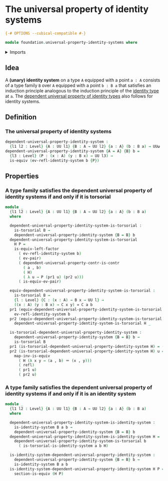 # The universal property of identity systems

```agda
{-# OPTIONS --cubical-compatible #-}

module foundation.universal-property-identity-systems where
```

<details><summary>Imports</summary>

```agda
open import foundation.contractible-types
open import foundation.dependent-pair-types
open import foundation.identity-systems
open import foundation.torsorial-type-families
open import foundation.universal-property-dependent-pair-types
open import foundation.universe-levels

open import foundation-core.equivalences
open import foundation-core.identity-types
```

</details>

## Idea

A **(unary) identity system** on a type `A` equipped with a point `a : A`
consists of a type family `B` over `A` equipped with a point `b : B a` that
satisfies an induction principle analogous to the induction principle of the
[identity type](foundation.identity-types.md) at `a`. The
[dependent universal property of identity types](foundation.universal-property-identity-types.md)
also follows for identity systems.

## Definition

### The universal property of identity systems

```agda
dependent-universal-property-identity-system :
  {l1 l2 : Level} {A : UU l1} {B : A → UU l2} {a : A} (b : B a) → UUω
dependent-universal-property-identity-system {A = A} {B} b =
  {l3 : Level} (P : (x : A) (y : B x) → UU l3) →
  is-equiv (ev-refl-identity-system b {P})
```

## Properties

### A type family satisfies the dependent universal property of identity systems if and only if it is torsorial

```agda
module _
  {l1 l2 : Level} {A : UU l1} {B : A → UU l2} {a : A} (b : B a)
  where

  dependent-universal-property-identity-system-is-torsorial :
    is-torsorial B →
    dependent-universal-property-identity-system {B = B} b
  dependent-universal-property-identity-system-is-torsorial
    H P =
    is-equiv-left-factor
      ( ev-refl-identity-system b)
      ( ev-pair)
      ( dependent-universal-property-contr-is-contr
        ( a , b)
        ( H)
        ( λ u → P (pr1 u) (pr2 u)))
      ( is-equiv-ev-pair)

  equiv-dependent-universal-property-identity-system-is-torsorial :
    is-torsorial B →
    {l : Level} {C : (x : A) → B x → UU l} →
    ((x : A) (y : B x) → C x y) ≃ C a b
  pr1 (equiv-dependent-universal-property-identity-system-is-torsorial H) =
    ev-refl-identity-system b
  pr2 (equiv-dependent-universal-property-identity-system-is-torsorial H) =
    dependent-universal-property-identity-system-is-torsorial H _

  is-torsorial-dependent-universal-property-identity-system :
    dependent-universal-property-identity-system {B = B} b →
    is-torsorial B
  pr1 (is-torsorial-dependent-universal-property-identity-system H) = (a , b)
  pr2 (is-torsorial-dependent-universal-property-identity-system H) u =
    map-inv-is-equiv
      ( H (λ x y → (a , b) ＝ (x , y)))
      ( refl)
      ( pr1 u)
      ( pr2 u)
```

### A type family satisfies the dependent universal property of identity systems if and only if it is an identity system

```agda
module _
  {l1 l2 : Level} {A : UU l1} {B : A → UU l2} {a : A} (b : B a)
  where

  dependent-universal-property-identity-system-is-identity-system :
    is-identity-system B a b →
    dependent-universal-property-identity-system {B = B} b
  dependent-universal-property-identity-system-is-identity-system H =
    dependent-universal-property-identity-system-is-torsorial b
      ( is-torsorial-is-identity-system a b H)

  is-identity-system-dependent-universal-property-identity-system :
    dependent-universal-property-identity-system {B = B} b →
    is-identity-system B a b
  is-identity-system-dependent-universal-property-identity-system H P =
    section-is-equiv (H P)
```
